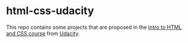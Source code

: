 # html-css-udacity
This repo contains some projects that are proposed in the [Intro to HTML and CSS course](https://www.udacity.com/course/intro-to-html-and-css--ud304) from [Udacity](https://www.udacity.com).